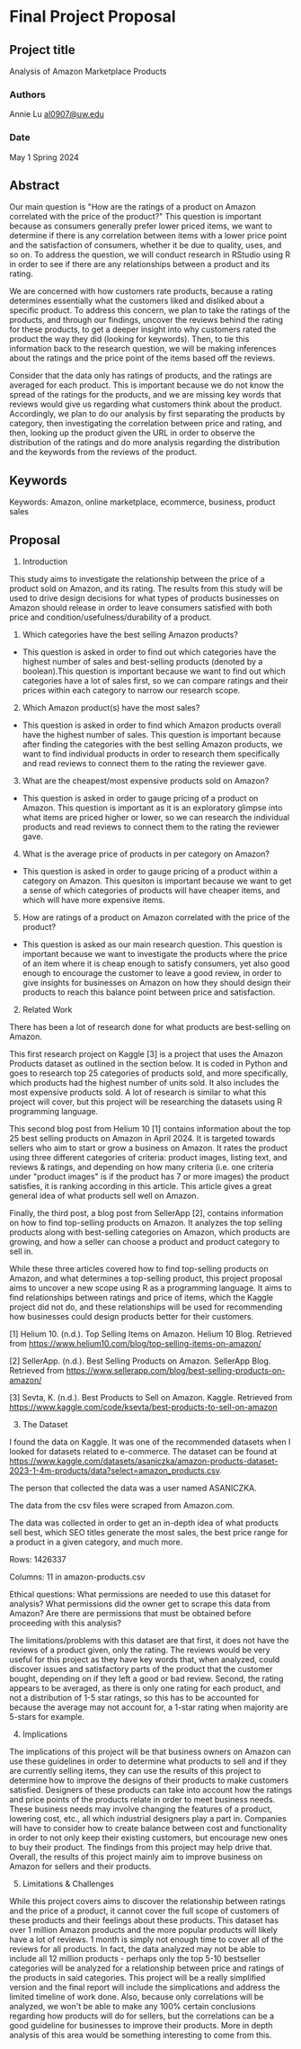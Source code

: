 # Final Project Proposal

## Project title

Analysis of Amazon Marketplace Products

### Authors

Annie Lu al0907@uw.edu
### Date

May 1
Spring 2024
## Abstract

Our main question is "How are the ratings of a product on Amazon correlated with the price of the product?" This question is important because as consumers generally prefer lower priced items, we want to determine if there is any correlation between items with a lower price point and the satisfaction of consumers, whether it be due to quality, uses, and so on. To address the question, we will conduct research in RStudio using R in order to see if there are any relationships between a product and its rating.

We are concerned with how customers rate products, because a rating determines essentially what the customers liked and disliked about a specific product. To address this concern, we plan to take the ratings of the products, and through our findings, uncover the reviews behind the rating for these products, to get a deeper insight into why customers rated the product the way they did (looking for keywords). Then, to tie this information back to the research question, we will be making inferences about the ratings and the price point of the items based off the reviews.

Consider that the data only has ratings of products, and the ratings are averaged for each product. This is important because we do not know the spread of the ratings for the products, and we are missing key words that reviews would give us regarding what customers think about the product. Accordingly, we plan to do our analysis by first separating the products by category, then investigating the correlation between price and rating, and then, looking up the product given the URL in order to observe the distribution of the ratings and do more analysis regarding the distribution and the keywords from the reviews of the product.

## Keywords

Keywords: Amazon, online marketplace, ecommerce, business, product sales

## Proposal

1. Introduction  

This study aims to investigate the relationship between the price of a product sold on Amazon, and its rating. The results from this study will be used to drive design decisions for what types of products businesses on Amazon should release in order to leave consumers satisfied with both price and condition/usefulness/durability of a product.

1. Which categories have the best selling Amazon products?
- This question is asked in order to find out which categories have the highest number of sales and best-selling products (denoted by a boolean).This question is important because we want to find out which categories have a lot of sales first, so we can compare ratings and their prices within each category to narrow our research scope.

2. Which Amazon product(s) have the most sales?
- This question is asked in order to find which Amazon products overall have the highest number of sales. This question is important because after finding the categories with the best selling Amazon products, we want to find individual products in order to research them specifically and read reviews to connect them to the rating the reviewer gave.

3. What are the cheapest/most expensive products sold on Amazon?
- This question is asked in order to gauge pricing of a product on Amazon. This question is important as it is an exploratory glimpse into what items are priced higher or lower, so we can research the individual products and read reviews to connect them to the rating the reviewer gave.

4. What is the average price of products in per category on Amazon?
- This question is asked in order to gauge pricing of a product within a category on Amazon. This quesiton is important because we want to get a sense of which categories of products will have cheaper items, and which will have more expensive items.

5. How are ratings of a product on Amazon correlated with the price of the product?
- This question is asked as our main research question. This question is important because we want to investigate the products where the price of an item where it is cheap enough to satisfy consumers, yet also good enough to encourage the customer to leave a good review, in order to give insights for businesses on Amazon on how they should design their products to reach this balance point between price and satisfaction.


2. Related Work  

There has been a lot of research done for what products are best-selling on Amazon.

This first research project on Kaggle [3] is a project that uses the Amazon Products dataset as outlined in the section below. It is coded in Python and goes to research top 25 categories of products sold, and more specifically, which products had the highest number of units sold. It also includes the most expensive products sold. A lot of research is similar to what this project will cover, but this project will be researching the datasets using R programming language. 

This second blog post from Helium 10 [1] contains information about the top 25 best selling products on Amazon in April 2024. It is targeted towards sellers who aim to start or grow a business on Amazon. It rates the product using three different categories of criteria: product images, listing text, and reviews & ratings, and depending on how many criteria (i.e. one criteria under "product images" is if the product has 7 or more images) the product satisfies, it is ranking according in this article. This article gives a great general idea of what products sell well on Amazon.

Finally, the third post, a blog post from SellerApp [2], contains information on how to find top-selling products on Amazon. It analyzes the top selling products along with best-selling categories on Amazon, which products are growing, and how a seller can choose a product and product category to sell in.

While these three articles covered how to find top-selling products on Amazon, and what determines a top-selling product, this project proposal aims to uncover a new scope using R as a programming language. It aims to find relationships between ratings and price of items, which the Kaggle project did not do, and these relationships will be used for recommending how businesses could design products better for their customers.

[1] Helium 10. (n.d.). Top Selling Items on Amazon. Helium 10 Blog. Retrieved from https://www.helium10.com/blog/top-selling-items-on-amazon/

[2] SellerApp. (n.d.). Best Selling Products on Amazon. SellerApp Blog. Retrieved from https://www.sellerapp.com/blog/best-selling-products-on-amazon/

[3] Sevta, K. (n.d.). Best Products to Sell on Amazon. Kaggle. Retrieved from https://www.kaggle.com/code/ksevta/best-products-to-sell-on-amazon

3. The Dataset

I found the data on Kaggle. It was one of the recommended datasets when I looked for datasets related to e-commerce. The dataset can be found at https://www.kaggle.com/datasets/asaniczka/amazon-products-dataset-2023-1-4m-products/data?select=amazon_products.csv.

The person that collected the data was a user named ASANICZKA.

The data from the csv files were scraped from Amazon.com.

The data was collected in order to get an in-depth idea of what products sell best, which SEO titles generate the most sales, the best price range for a product in a given category, and much more.

Rows: 1426337

Columns: 11 in amazon-products.csv

Ethical questions: What permissions are needed to use this dataset for analysis? What permissions did the owner get to scrape this data from Amazon? Are there are permissions that must be obtained before proceeding with this analysis?

The limitations/problems with this dataset are that first, it does not have the reviews of a product given, only the rating. The reviews would be very useful for this project as they have key words that, when analyzed, could discover issues and satisfactory parts of the product that the customer bought, depending on if they left a good or bad review. Second, the rating appears to be averaged, as there is only one rating for each product, and not a distribution of 1-5 star ratings, so this has to be accounted for because the average may not account for, a 1-star rating when majority are 5-stars for example.

4. Implications

The implications of this project will be that business owners on Amazon can use these guidelines in order to determine what products to sell and if they are currently selling items, they can use the results of this project to determine how to improve the designs of their products to make customers satisfied. Designers of these products can take into account how the ratings and price points of the products relate in order to meet business needs. These business needs may involve changing the features of a product, lowering cost, etc., all which industrial designers play a part in. Companies will have to consider how to create balance between cost and functionality in order to not only keep their existing customers, but encourage new ones to buy their product. The findings from this project may help drive that. Overall, the results of this project mainly aim to improve business on Amazon for sellers and their products. 

5. Limitations & Challenges

While this project covers aims to discover the relationship between ratings and the price of a product, it cannot cover the full scope of customers of these products and their feelings about these products. This dataset has over 1 million Amazon products and the more popular products will likely have a lot of reviews. 1 month is simply not enough time to cover all of the reviews for all products. In fact, the data analyzed may not be able to include all 12 million products - perhaps only the top 5-10 bestseller categories will be analyzed for a relationship between price and ratings of the products in said categories. This project will be a really simplified version and the final report will include the simplications and address the limited timeline of work done. Also, because only correlations will be analyzed, we won't be able to make any 100% certain conclusions regarding how products will do for sellers, but the correlations can be a good guideline for businesses to improve their products. More in depth analysis of this area would be something interesting to come from this.